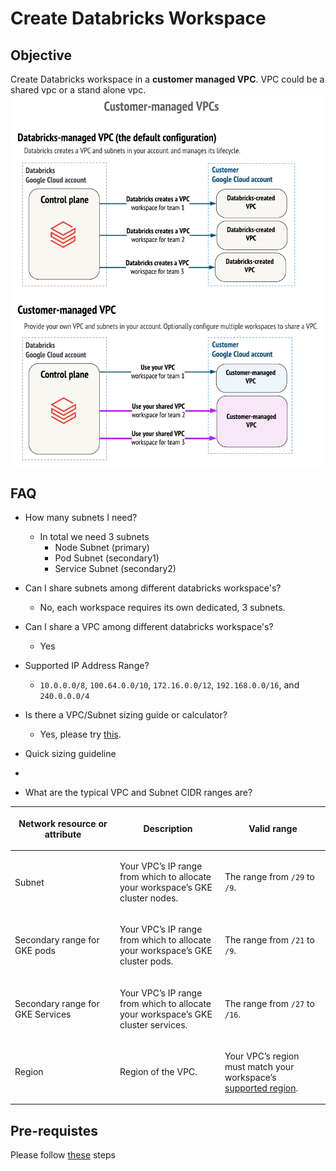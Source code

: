 # Create Databricks Workspace

## Objective
Create Databricks workspace in a **customer managed VPC**. VPC could be a shared vpc or a stand alone vpc.
![](./images/customer-managed-vpc.png)

## FAQ
* How many subnets I need?
  * In total we need 3 subnets
    * Node Subnet (primary)
    * Pod Subnet (secondary1)
    * Service Subnet (secondary2)
* Can I share subnets among different databricks workspace's?
  * No, each workspace requires its own dedicated, 3 subnets.
* Can I share a VPC among different databricks workspace's?
  * Yes
* Supported IP Address Range?
  * `10.0.0.0/8`, `100.64.0.0/10`, `172.16.0.0/12`, `192.168.0.0/16`, and `240.0.0.0/4`
* Is there a VPC/Subnet sizing guide or calculator?
  * Yes, please try [this](https://docs.gcp.databricks.com/administration-guide/cloud-configurations/gcp/network-sizing.html).

* Quick sizing guideline
* 
* What are the typical VPC and Subnet CIDR ranges are?
<table class="docutils align-default">
<colgroup>
<col style="width: 33%">
<col style="width: 33%">
<col style="width: 33%">
</colgroup>
<thead>
<tr class="row-odd"><th class="head"><p>Network resource or attribute</p></th>
<th class="head"><p>Description</p></th>
<th class="head"><p>Valid range</p></th>
</tr>
</thead>
<tbody>
<tr class="row-even"><td><p>Subnet</p></td>
<td><p>Your VPC’s IP range from which to allocate your workspace’s GKE cluster nodes.</p></td>
<td><p>The range from <code class="docutils literal notranslate"><span class="pre">/29</span></code> to <code class="docutils literal notranslate"><span class="pre">/9</span></code>.</p></td>
</tr>
<tr class="row-odd"><td><p>Secondary range for GKE pods</p></td>
<td><p>Your VPC’s IP range from which to allocate your workspace’s GKE cluster pods.</p></td>
<td><p>The range from <code class="docutils literal notranslate"><span class="pre">/21</span></code> to <code class="docutils literal notranslate"><span class="pre">/9</span></code>.</p></td>
</tr>
<tr class="row-even"><td><p>Secondary range for GKE Services</p></td>
<td><p>Your VPC’s IP range from which to allocate your workspace’s GKE cluster services.</p></td>
<td><p>The range from <code class="docutils literal notranslate"><span class="pre">/27</span></code> to <code class="docutils literal notranslate"><span class="pre">/16</span></code>.</p></td>
</tr>
<tr class="row-odd"><td><p>Region</p></td>
<td><p>Region of the VPC.</p></td>
<td><p>Your VPC’s region must match your workspace’s <a class="reference internal" href="regions.html"><span class="doc">supported region</span></a>.</p></td>
</tr>
</tbody>
</table>


## Pre-requistes
Please follow [these](https://docs.gcp.databricks.com/administration-guide/cloud-configurations/gcp/customer-managed-vpc.html#requirements-1) steps





